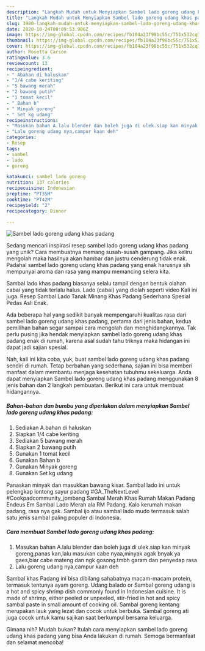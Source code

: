 ```yaml
---
description: "Langkah Mudah untuk Menyiapkan Sambel lado goreng udang khas padang yang Enak"
title: "Langkah Mudah untuk Menyiapkan Sambel lado goreng udang khas padang yang Enak"
slug: 3980-langkah-mudah-untuk-menyiapkan-sambel-lado-goreng-udang-khas-padang-yang-enak
date: 2020-10-24T00:09:53.906Z
image: https://img-global.cpcdn.com/recipes/fb104a23f98bc55c/751x532cq70/sambel-lado-goreng-udang-khas-padang-foto-resep-utama.jpg
thumbnail: https://img-global.cpcdn.com/recipes/fb104a23f98bc55c/751x532cq70/sambel-lado-goreng-udang-khas-padang-foto-resep-utama.jpg
cover: https://img-global.cpcdn.com/recipes/fb104a23f98bc55c/751x532cq70/sambel-lado-goreng-udang-khas-padang-foto-resep-utama.jpg
author: Rosetta Carson
ratingvalue: 3.6
reviewcount: 13
recipeingredient:
- " Abahan di haluskan"
- "1/4 cabe keriting"
- "5 bawang merah"
- "2 bawang putih"
- "1 tomat kecil"
- " Bahan b"
- " Minyak goreng"
- " Set kg udang"
recipeinstructions:
- "Masukan bahan A.lalu blender dan boleh juga di ulek.siap kan minyak goreng,panas kan,lalu masukan cabe nyaa,minyak agak bnyak ya gaes,biar cabe mateng dan ngk gosong.tmbh garam dan penyedap rasa"
- "Lalu goreng udang nya,campur kaan deh"
categories:
- Resep
tags:
- sambel
- lado
- goreng

katakunci: sambel lado goreng 
nutrition: 137 calories
recipecuisine: Indonesian
preptime: "PT35M"
cooktime: "PT42M"
recipeyield: "2"
recipecategory: Dinner

---
```



![Sambel lado goreng udang khas padang](https://img-global.cpcdn.com/recipes/fb104a23f98bc55c/751x532cq70/sambel-lado-goreng-udang-khas-padang-foto-resep-utama.jpg)

Sedang mencari inspirasi resep sambel lado goreng udang khas padang yang unik? Cara membuatnya memang susah-susah gampang. Jika keliru mengolah maka hasilnya akan hambar dan justru cenderung tidak enak. Padahal sambel lado goreng udang khas padang yang enak harusnya sih mempunyai aroma dan rasa yang mampu memancing selera kita.

Sambal lado khas padang biasanya selalu tampil dengan bentuk olahan cabai yang tidak terlalu halus. Lado (cabai) yang diolah seperti video Kali ini juga. Resep Sambal Lado Tanak Minang Khas Padang Sederhana Spesial Pedas Asli Enak.

Ada beberapa hal yang sedikit banyak mempengaruhi kualitas rasa dari sambel lado goreng udang khas padang, pertama dari jenis bahan, kedua pemilihan bahan segar sampai cara mengolah dan menghidangkannya. Tak perlu pusing jika hendak menyiapkan sambel lado goreng udang khas padang enak di rumah, karena asal sudah tahu triknya maka hidangan ini dapat jadi sajian spesial.


Nah, kali ini kita coba, yuk, buat sambel lado goreng udang khas padang sendiri di rumah. Tetap berbahan yang sederhana, sajian ini bisa memberi manfaat dalam membantu menjaga kesehatan tubuhmu sekeluarga. Anda dapat menyiapkan Sambel lado goreng udang khas padang menggunakan 8 jenis bahan dan 2 langkah pembuatan. Berikut ini cara untuk membuat hidangannya.

<!--inarticleads1-->

##### Bahan-bahan dan bumbu yang diperlukan dalam menyiapkan Sambel lado goreng udang khas padang:

1. Sediakan  A.bahan di haluskan
1. Siapkan 1/4 cabe keriting
1. Sediakan 5 bawang merah
1. Siapkan 2 bawang putih
1. Gunakan 1 tomat kecil
1. Gunakan  Bahan b
1. Gunakan  Minyak goreng
1. Gunakan  Set kg udang


Panaskan minyak dan masukkan bawang kisar. Sambal lado ini untuk pelengkap lontong sayur padang #GA_TheNextLevel #Cookpadcommunity_jombang Sambal Merah Khas Rumah Makan Padang Endeus Em Sambal Lado Merah ala RM Padang. Kalo kerumah makan padang, rasa nya gak. Sambal ijo atau sambal lado mudo termasuk salah satu jenis sambal paling populer di Indonesia. 

<!--inarticleads2-->

##### Cara membuat Sambel lado goreng udang khas padang:

1. Masukan bahan A.lalu blender dan boleh juga di ulek.siap kan minyak goreng,panas kan,lalu masukan cabe nyaa,minyak agak bnyak ya gaes,biar cabe mateng dan ngk gosong.tmbh garam dan penyedap rasa
1. Lalu goreng udang nya,campur kaan deh


Sambal khas Padang ini bisa dibilang sahabatnya macam-macam protein, termasuk tentunya ayam goreng. Udang balado or Sambal goreng udang is a hot and spicy shrimp dish commonly found in Indonesian cuisine. It is made of shrimp, either peeled or unpeeled, stir-fried in hot and spicy sambal paste in small amount of cooking oil. Sambal goreng kentang merupakan lauk yang lezat dan cocok untuk berbuka. Sambal goreng ati juga cocok untuk kamu sajikan saat berkumpul bersama keluarga. 

Gimana nih? Mudah bukan? Itulah cara menyiapkan sambel lado goreng udang khas padang yang bisa Anda lakukan di rumah. Semoga bermanfaat dan selamat mencoba!
